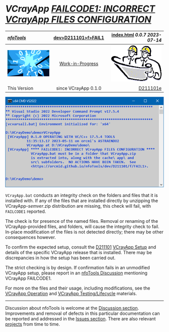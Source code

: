 <!-- index.md 0.0.7                 UTF-8                          2023-07-14
     ----1----|----2----|----3----|----4----|----5----|----6----|----7----|--*

            FAILCODE1: INCORRECT VCrayApp FILES CONFIGURATION
     -->

# ***VCrayApp** [FAILCODE1: INCORRECT VCrayApp FILES CONFIGURATION](.)*

| ***[nfoTools](../../../../)*** | [dev](../../../)[>D211101](../../)[>f](../)[>FAIL1](.) | [index.html](index.html) ***0.0.7 2023-07-14*** |
| :--                |       :-:          | --: |
| ![nfotools](../../../../images/nfoWorks-2014-06-02-1702-LogoSmall.png) | [Work-in-Progress](FAIL1.txt) | ![Hard Hat Area](../../../../images/hardhat-logo.gif) |
|              |                     |           |
| This Version | since VCrayApp 0.1.0 | [D211101e](../../e) |

![FAILCODE1 Message](FAIL1-2023-05-11-1137-VCrayApp-0.1.0.png)

`VCrayApp.bat` conducts an integrity check on the folders and files that it
is installed with.  If any of the files that are installed directly by
unzipping the VCrayApp-*semver*.zip distribution are missing, this check will
fail, with `FAILCODE1` reported.

The check is for presence of the named files.  Removal or renaming of the
VCrayApp-provided files, and folders, will cause the integrity check to fail.
In-place modification of the files is not detected directly; there may be
other consequences however.

To confirm the expected setup, consult the [D211101](../../)
[VCrayApp Setup](../../a) and details of the specific VCrayApp release
that is installed.  There may be discrepancies in how the setup has been
carried out.

The strict checking is by design.
If confirmation fails in an unmodified VCrayApp setup, please report in
an [nfoTools Discussion](https://github.com/orcmid/nfoTools/discussions)
mentioning VCrayApp FAILCODE1.

For more on the files and their usage, including modifications, see the
[VCrayApp Operation](../../b/) and
[VCrayApp Testing/Lifecycle](../../c/) materials.

----

Discussion about nfoTools is welcome at the
[Discussion section](https://github.com/orcmid/nfoTools/discussions).
Improvements and removal of defects in this particular documentation can be
reported and addressed in the
[Issues section](https://github.com/orcmid/nfoTools/issues).  There are also
relevant [projects](https://github.com/orcmid/nfoTools/projects?type=classic)
from time to time.

<!-- ----1----|----2----|----3----|----4----|----5----|----6----|----7----|--*

     0.0.7 2023-07-14T22:20Z Touch-up
     0.0.6 2023-05-11T20:18Z Fix simple typos
     0.0.5 2023-05-11T18:47Z Update for VCrayApp-0.1.0 release demo
     0.0.4 2023-05-07T19:42Z Reflect transposition to new location
     0.0.3 2023-04-21T17:10Z Touch-ups
     0.0.2 2023-04-14T17:40Z Fix simple typo
     0.0.1 2023-04-11T23:04Z Replace with improved screen capture
     0.0.0 2023-04-10T22:07Z Initial account

               *** end D211101/f/FAIL1/index.md ***
     -->
